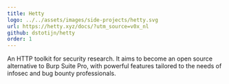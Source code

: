 ```yaml
---
title: Hetty
logo: ../../assets/images/side-projects/hetty.svg
url: https://hetty.xyz/docs/?utm_source=v0x_nl
github: dstotijn/hetty
order: 1
---
```


An HTTP toolkit for security research. It aims to become an open source
alternative to Burp Suite Pro, with powerful features
tailored to the needs of infosec and bug bounty professionals.
